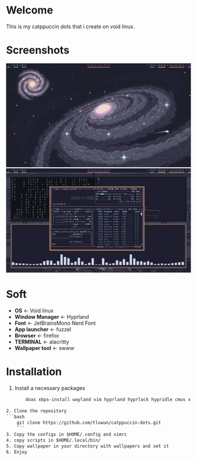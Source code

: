 # Welcome
This is my catppuccin dots that i create on void linux.

# Screenshots

![screenshot](./screenshots/screenshot1.png)
![screenshot](./screenshots/screenshot2.png)

# Soft
- **OS** <- Void linux
- **Window Manager** <- Hyprland
- **Font** <- JetBrainsMono Nerd Font
- **App launcher** <- fuzzel
- **Browser** <- firefox
- **TERMINAL** <- alacritty
- **Wallpaper tool** <- swww
# Installation
1. Install a necessary packages
    ```bash
        doas xbps-install wayland vim hyprland hyprlock hypridle cmus xdg-utils xdg-user-dirs elogind dbus cava cmatrix fish-shell Waybar fastfetch alacritty btop fuzzel qt5ct qt6ct starship nodejs git
```
2. Clone the repository
```bash
    git clone https://github.com/tluwun/catppuccin-dots.git
    ```
3. Copy the configs in $HOME/.config and vimrc
4. copy scripts in $HOME/.local/bin/
5. Copy wallpaper in your directory with wallpapers and set it
6. Enjoy
